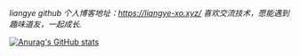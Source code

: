 *liangye github*
*个人博客地址：https://liangye-xo.xyz/*
*喜欢交流技术，愿能遇到趣味道友，一起成长.*
<!-- START_SECTION:blog -->
<!-- END_SECTION:blog -->

[![Anurag's GitHub stats](https://github-readme-stats.vercel.app/api?username=tiandankanfeng&theme=prussian)](https://github.com/anuraghazra/github-readme-stats)
